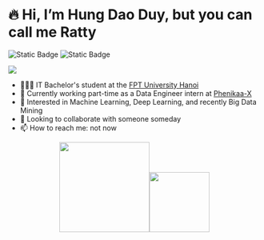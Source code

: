 # 🔥 Hi, I’m Hung Dao Duy, but you can call me Ratty
<img alt="Static Badge" src="https://img.shields.io/badge/born-2002-blue"> <img alt="Static Badge" src="https://img.shields.io/badge/in-Vietnam-green">


<a href="https://www.linkedin.com/in/rattyboxxx/">
  <img src="https://img.shields.io/badge/LinkedIn-0077B5?style=for-the-badge&logo=linkedin&logoColor=white" />
</a>

- 🧑🏼‍🎓 IT Bachelor's student at the [FPT University Hanoi](https://daihoc.fpt.edu.vn/)
- 💼 Currently working part-time as a Data Engineer intern at [Phenikaa-X](https://phenikaa-x.com/)
- 👀 Interested in Machine Learning, Deep Learning, and recently Big Data Mining
- 💞️ Looking to collaborate with someone someday
- 📫 How to reach me: not now

<p align="middle">
    <img align="centre" src="https://github-readme-stats-eight-theta.vercel.app/api?username=rattyboxxx&show_icons=true&hide_border=true&include_all_commits=true&count_private=true&bg_color=00000000&theme=tokyonight" height=180px/><img height="120px" src="https://github-readme-stats.vercel.app/api/top-langs/?username=rattyboxxx&hide=html,jupyter%20notebook&hide_title=true&hide_border=true&layout=compact&langs_count=8&theme=tokyonight&bg_color=00000000" />
</p>
